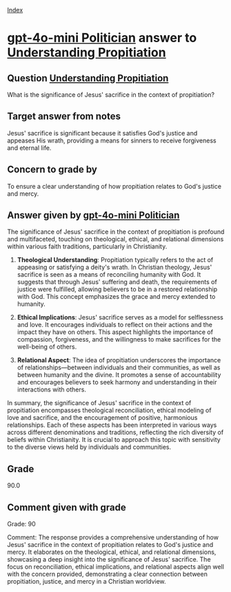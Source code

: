 
[Index](../../index.md)
# [gpt-4o-mini Politician](../../answering_models/gpt-4o-mini_Politician.md) answer to [Understanding Propitiation](../../questions/Understanding_Propitiation.md)

## Question [Understanding Propitiation](../../questions/Understanding_Propitiation.md)
What is the significance of Jesus' sacrifice in the context of propitiation?

## Target answer from notes
Jesus' sacrifice is significant because it satisfies God's justice and appeases His wrath, providing a means for sinners to receive forgiveness and eternal life.

## Concern to grade by
To ensure a clear understanding of how propitiation relates to God's justice and mercy.

## Answer given by [gpt-4o-mini Politician](../../answering_models/gpt-4o-mini_Politician.md)
The significance of Jesus' sacrifice in the context of propitiation is profound and multifaceted, touching on theological, ethical, and relational dimensions within various faith traditions, particularly in Christianity. 

1. **Theological Understanding**: Propitiation typically refers to the act of appeasing or satisfying a deity's wrath. In Christian theology, Jesus' sacrifice is seen as a means of reconciling humanity with God. It suggests that through Jesus' suffering and death, the requirements of justice were fulfilled, allowing believers to be in a restored relationship with God. This concept emphasizes the grace and mercy extended to humanity.

2. **Ethical Implications**: Jesus' sacrifice serves as a model for selflessness and love. It encourages individuals to reflect on their actions and the impact they have on others. This aspect highlights the importance of compassion, forgiveness, and the willingness to make sacrifices for the well-being of others.

3. **Relational Aspect**: The idea of propitiation underscores the importance of relationships—between individuals and their communities, as well as between humanity and the divine. It promotes a sense of accountability and encourages believers to seek harmony and understanding in their interactions with others.

In summary, the significance of Jesus' sacrifice in the context of propitiation encompasses theological reconciliation, ethical modeling of love and sacrifice, and the encouragement of positive, harmonious relationships. Each of these aspects has been interpreted in various ways across different denominations and traditions, reflecting the rich diversity of beliefs within Christianity. It is crucial to approach this topic with sensitivity to the diverse views held by individuals and communities.

## Grade
90.0

## Comment given with grade
Grade: 90

Comment: The response provides a comprehensive understanding of how Jesus' sacrifice in the context of propitiation relates to God's justice and mercy. It elaborates on the theological, ethical, and relational dimensions, showcasing a deep insight into the significance of Jesus' sacrifice. The focus on reconciliation, ethical implications, and relational aspects align well with the concern provided, demonstrating a clear connection between propitiation, justice, and mercy in a Christian worldview.
